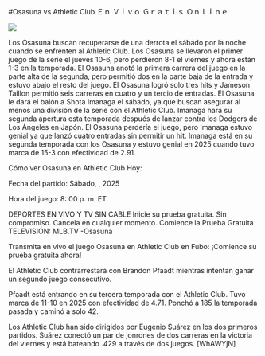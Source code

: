 #Osasuna vs Athletic Club Ｅｎ Ｖｉｖｏ Ｇｒａｔｉｓ Ｏｎｌｉｎｅ  
  
  
[![](https://i.imgur.com/qSNzIqt.png)](https://movie.rssnews.media/tFjQKrk.php)  
  
Los Osasuna buscan recuperarse de una derrota el sábado por la noche cuando se enfrenten al Athletic Club. Los Osasuna se llevaron el primer juego de la serie el jueves 10-6, pero perdieron 8-1 el viernes y ahora están 1-3 en la temporada. El Osasuna anotó la primera carrera del juego en la parte alta de la segunda, pero permitió dos en la parte baja de la entrada y estuvo abajo el resto del juego. El Osasuna logró solo tres hits y Jameson Taillon permitió seis carreras en cuatro y un tercio de entradas. El Osasuna le dará el balón a Shota Imanaga el sábado, ya que buscan asegurar al menos una división de la serie con el Athletic Club. Imanaga hará su segunda apertura esta temporada después de lanzar contra los Dodgers de Los Ángeles en Japón. El Osasuna perdería el juego, pero Imanaga estuvo genial ya que lanzó cuatro entradas sin permitir un hit. Imanaga está en su segunda temporada con los Osasuna y estuvo genial en 2025 cuando tuvo marca de 15-3 con efectividad de 2.91.

Cómo ver Osasuna en Athletic Club Hoy:

Fecha del partido: Sábado, , 2025

Hora del juego: 8: 00 p. m. ET

DEPORTES EN VIVO Y TV SIN CABLE
Inicie su prueba gratuita. Sin compromiso. Cancela en cualquier momento.
Comience la Prueba Gratuita
TELEVISIÓN: MLB.TV -Osasuna

Transmita en vivo el juego Osasuna en Athletic Club en Fubo: ¡Comience su prueba gratuita ahora! 

El Athletic Club contrarrestará con Brandon Pfaadt mientras intentan ganar un segundo juego consecutivo.

Pfaadt está entrando en su tercera temporada con el Athletic Club. Tuvo marca de 11-10 en 2025 con efectividad de 4.71. Ponchó a 185 la temporada pasada y caminó a solo 42.

Los Athletic Club han sido dirigidos por Eugenio Suárez en los dos primeros partidos. Suárez conectó un par de jonrones de dos carreras en la victoria del viernes y está bateando .429 a través de dos juegos. [WhAWYjN]